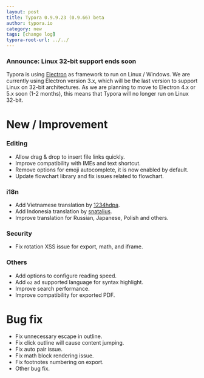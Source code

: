 ```yaml
---
layout: post
title: Typora 0.9.9.23 (0.9.66) beta
author: typora.io
category: new
tags: [change log]
typora-root-url: ../../
---
```


### **Announce**: Linux 32-bit support ends soon

Typora is using [Electron](https://electronjs.org/) as framework to run on Linux / Windows. We are currently using Electron version 3.x, which will be the last version to support Linux on 32-bit architectures. As we are planning to move to Electron 4.x or 5.x soon (1-2 months), this means that Typora will no longer run on Linux 32-bit. 

# New / Improvement

### Editing

- Allow drag & drop to insert file links quickly.
- Improve compatibility with IMEs and text shortcut.
- Remove options for emoji autocomplete, it is now enabled by default.
- Update flowchart library and fix issues related to flowchart.

### i18n

- Add Vietnamese translation by [1234hdpa](https://github.com/1234hdpa).
- Add Indonesia translation by [snatalius](https://github.com/snatalius).
- Improve translation for Russian, Japanese, Polish and others.

### Security

- Fix rotation XSS issue for export, math, and iframe.

### Others

- Add options to configure reading speed.
- Add `oz` ad supported language for syntax highlight.
- Improve search performance.
- Improve compatibility for exported PDF.

# Bug fix

- Fix unnecessary escape in outline.
- Fix click outline will cause content jumping.
- Fix auto pair issue.
- Fix math block rendering issue.
- Fix footnotes numbering on export.
- Other bug fix.